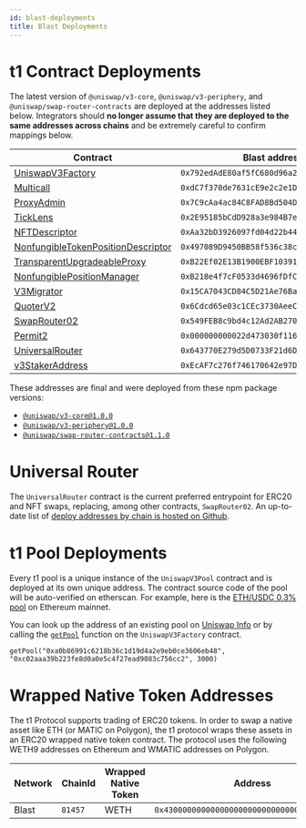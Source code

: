 ```yaml
---
id: blast-deployments
title: Blast Deployments
---
```


# t1 Contract Deployments

The latest version of `@uniswap/v3-core`, `@uniswap/v3-periphery`, and `@uniswap/swap-router-contracts` are deployed at the addresses listed below. Integrators should **no longer assume that they are deployed to the same addresses across chains** and be extremely careful to confirm mappings below.

| Contract                                                                                                                                                     | Blast addresses                              |
| ------------------------------------------------------------------------------------------------------------------------------------------------------------ | -------------------------------------------- |
| [UniswapV3Factory](https://github.com/Uniswap/uniswap-v3-core/blob/v1.0.0/contracts/UniswapV3Factory.sol)                                                    | `0x792edAdE80af5fC680d96a2eD80A44247D2Cf6Fd` |
| [Multicall](https://blastscan.io/address/0xdc7f370de7631ce9e2c2e1dcda6b3b5744cf4705#code)                                                                    | `0xdC7f370de7631cE9e2c2e1DCDA6B3B5744Cf4705` |
| [ProxyAdmin](https://github.com/OpenZeppelin/openzeppelin-contracts/blob/v3.4.1-solc-0.7-2/contracts/proxy/ProxyAdmin.sol)                                   | `0x7C9cAa4ac84C8FAD8Bd504DBF90e791F91f41705` |
| [TickLens](https://github.com/Uniswap/uniswap-v3-periphery/blob/v1.0.0/contracts/lens/TickLens.sol)                                                          | `0x2E95185bCdD928a3e984B7e2D6560Ab1b17d7274` |
| [NFTDescriptor](https://github.com/Uniswap/uniswap-v3-periphery/blob/v1.0.0/contracts/libraries/NFTDescriptor.sol)                                           | `0xAa32bD3926097fd04d22b4433e9867417EE79333` |
| [NonfungibleTokenPositionDescriptor](https://github.com/Uniswap/uniswap-v3-periphery/blob/v1.0.0/contracts/NonfungibleTokenPositionDescriptor.sol)           | `0x497089D9450BB58f536c38c1C0d0A37472303508` |
| [TransparentUpgradeableProxy](https://github.com/OpenZeppelin/openzeppelin-contracts/blob/v3.4.1-solc-0.7-2/contracts/proxy/TransparentUpgradeableProxy.sol) | `0xB22Ef02E13B1900EBF10391e57162402c11BfF05` |
| [NonfungiblePositionManager](https://github.com/Uniswap/uniswap-v3-periphery/blob/v1.0.0/contracts/NonfungiblePositionManager.sol)                           | `0xB218e4f7cF0533d4696fDfC419A0023D33345F28` |
| [V3Migrator](https://github.com/Uniswap/uniswap-v3-periphery/blob/v1.0.0/contracts/V3Migrator.sol)                                                           | `0x15CA7043CD84C5D21Ae76Ba0A1A967d42c40ecE0` |
| [QuoterV2](https://github.com/Uniswap/v3-periphery/blob/main/contracts/lens/QuoterV2.sol)                                                                    | `0x6Cdcd65e03c1CEc3730AeeCd45bc140D57A25C77` |
| [SwapRouter02](https://github.com/Uniswap/swap-router-contracts/blob/main/contracts/SwapRouter02.sol)                                                        | `0x549FEB8c9bd4c12Ad2AB27022dA12492aC452B66` |
| [Permit2](https://github.com/Uniswap/permit2)                                                                                                                | `0x000000000022d473030f116ddee9f6b43ac78ba3` |
| [UniversalRouter](https://github.com/Uniswap/universal-router)                                                                                               | `0x643770E279d5D0733F21d6DC03A8efbABf3255B4` |
| [v3StakerAddress](https://github.com/Uniswap/v3-staker)                                                                                                      | `0xEcAF7c276f746170642e97De961f2f0361e1aCc8` |


These addresses are final and were deployed from these npm package versions:

- [`@uniswap/v3-core@1.0.0`](https://github.com/Uniswap/uniswap-v3-core/tree/v1.0.0)
- [`@uniswap/v3-periphery@1.0.0`](https://github.com/Uniswap/uniswap-v3-periphery/tree/v1.0.0)
- [`@uniswap/swap-router-contracts@1.1.0`](https://github.com/Uniswap/swap-router-contracts/tree/v1.1.0)


# Universal Router

The `UniversalRouter` contract is the current preferred entrypoint for ERC20 and NFT swaps, replacing, among other contracts, `SwapRouter02`. An up-to-date list of [deploy addresses by chain is hosted on Github](https://github.com/Uniswap/universal-router/tree/main/deploy-addresses).

# t1 Pool Deployments

Every t1 pool is a unique instance of the `UniswapV3Pool` contract and is deployed at its own unique address. The contract source code of the pool will be auto-verified on etherscan. For example, here is the [ETH/USDC 0.3% pool](https://etherscan.io/address/0x8ad599c3a0ff1de082011efddc58f1908eb6e6d8) on Ethereum mainnet.

You can look up the address of an existing pool on [Uniswap Info](https://info.uniswap.org/#/) or by calling the [`getPool`](../reference/core/interfaces/IUniswapV3Factory.md#getpool) function on the `UniswapV3Factory` contract.

```solidity
getPool("0xa0b86991c6218b36c1d19d4a2e9eb0ce3606eb48", "0xc02aaa39b223fe8d0a0e5c4f27ead9083c756cc2", 3000)
```

# Wrapped Native Token Addresses

The t1 Protocol supports trading of ERC20 tokens. In order to swap a native asset like ETH (or MATIC on Polygon), the t1 protocol wraps these assets in an ERC20 wrapped native token contract. The protocol uses the following WETH9 addresses on Ethereum and WMATIC addresses on Polygon.

| Network | ChainId | Wrapped Native Token | Address                                      |
| ------- | ------- | -------------------- | -------------------------------------------- |
| Blast   | `81457` | WETH                 | `0x4300000000000000000000000000000000000004` |
